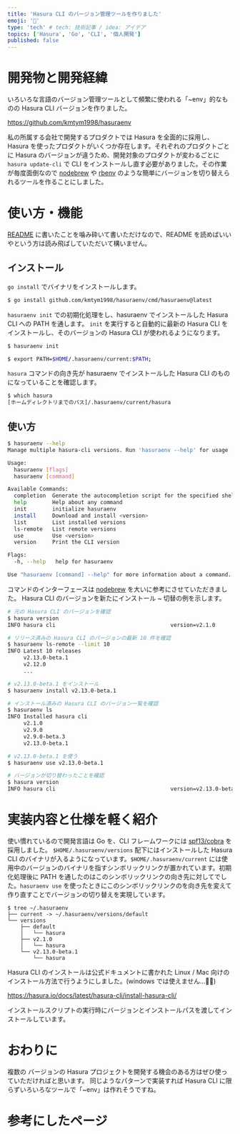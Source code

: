 ```yaml
---
title: 'Hasura CLI のバージョン管理ツールを作りました'
emoji: '🕺'
type: 'tech' # tech: 技術記事 / idea: アイデア
topics: ['Hasura', 'Go', 'CLI', '個人開発']
published: false
---
```


# 開発物と開発経緯

いろいろな言語のバージョン管理ツールとして頻繁に使われる「~env」的なものの Hasura CLI バージョンを作りました。

https://github.com/kmtym1998/hasuraenv

私の所属する会社で開発するプロダクトでは Hasura を全面的に採用し、Hasura を使ったプロダクトがいくつか存在します。それぞれのプロダクトごとに Hasura のバージョンが違うため、開発対象のプロダクトが変わるごとに `hasura update-cli` で CLI をインストールし直す必要がありました。その作業が毎度面倒なので [nodebrew](https://github.com/hokaccha/nodebrew) や [rbenv](https://github.com/rbenv/rbenv) のような簡単にバージョンを切り替えられるツールを作ることにしました。

# 使い方・機能

[README](https://github.com/kmtym1998/hasuraenv/blob/main/README.md) に書いたことを噛み砕いて書いただけなので、README を読めばいいやという方は読み飛ばしていただいて構いません。

## インストール

`go install` でバイナリをインストールします。

```sh
$ go install github.com/kmtym1998/hasuraenv/cmd/hasuraenv@latest
```

`hasuraenv init` での初期化処理をし、hasuraenv でインストールした Hasura CLI への PATH を通します。
`init` を実行すると自動的に最新の Hasura CLI をインストールし、そのバージョンの Hasura CLI が使われるようになります。

```sh
$ hasuraenv init

$ export PATH=$HOME/.hasuraenv/current:$PATH;
```

`hasura` コマンドの向き先が hasuraenv でインストールした Hasura CLI のものになっていることを確認します。

```sh
$ which hasura
[ホームディレクトリまでのパス]/.hasuraenv/current/hasura
```

## 使い方

```sh
$ hasuraenv --help
Manage multiple hasura-cli versions. Run 'hasuraenv --help' for usage

Usage:
  hasuraenv [flags]
  hasuraenv [command]

Available Commands:
  completion  Generate the autocompletion script for the specified shell
  help        Help about any command
  init        initialize hasuraenv
  install     Download and install <version>
  list        List installed versions
  ls-remote   List remote versions
  use         Use <version>
  version     Print the CLI version

Flags:
  -h, --help   help for hasuraenv

Use "hasuraenv [command] --help" for more information about a command.
```

コマンドのインターフェースは [nodebrew](https://github.com/hokaccha/nodebrew) を大いに参考にさせていただきました。
Hasura CLI のバージョンを新たにインストール ~ 切替の例を示します。

```sh
# 元の Hasura CLI のバージョンを確認
$ hasura version
INFO hasura cli                                    version=v2.1.0

# リリース済みの Hasura CLI のバージョンの最新 10 件を確認
$ hasuraenv ls-remote --limit 10
INFO Latest 10 releases
     v2.13.0-beta.1
     v2.12.0
     ...

# v2.13.0-beta.1 をインストール
$ hasuraenv install v2.13.0-beta.1

# インストール済みの Hasura CLI のバージョン一覧を確認
$ hasuraenv ls
INFO Installed hasura cli
     v2.1.0
     v2.9.0
     v2.9.0-beta.3
     v2.13.0-beta.1

# v2.13.0-beta.1 を使う
$ hasuraenv use v2.13.0-beta.1

# バージョンが切り替わったことを確認
$ hasura version
INFO hasura cli                                    version=v2.13.0-beta.1
```

# 実装内容と仕様を軽く紹介

使い慣れているので開発言語は Go を、CLI フレームワークには [spf13/cobra](https://github.com/spf13/cobra) を採用しました。
`$HOME/.hasuraenv/versions` 配下にはインストールした Hasura CLI のバイナリが入るようになっています。`$HOME/.hasuraenv/current` には使用中のバージョンのバイナリを指すシンボリックリンクが置かれています。初期化処理後に PATH を通したのはこのシンボリックリンクの向き先に対してでした。`hasuraenv use` を使ったときにこのシンボリックリンクのを向き先を変えて作り直すことでバージョンの切り替えを実現しています。

```text:~/.hasuraenv 配下のディレクトリ構造
$ tree ~/.hasuraenv
├── current -> ~/.hasuraenv/versions/default
└── versions
    ├── default
    │   └── hasura
    ├── v2.1.0
    │   └── hasura
    └── v2.13.0-beta.1
        └── hasura
```

Hasura CLI のインストールは公式ドキュメントに書かれた Linux / Mac 向けのインストール方法で行うようにしました。(windows では使えません...🙇‍♂️)

https://hasura.io/docs/latest/hasura-cli/install-hasura-cli/

インストールスクリプトの実行時にバージョンとインストールパスを渡してインストールしています。

# おわりに

複数の バージョンの Hasura プロジェクトを開発する機会のある方はぜひ使っていただければと思います。
同じようなパターンで実装すれば Hasura CLI に限らずいろいろなツールで「~env」は作れそうですね。

# 参考にしたページ
